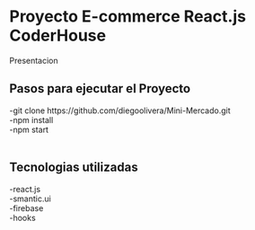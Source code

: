 <h1>Proyecto E-commerce React.js CoderHouse</h1>
<p>Presentacion</p>


<h2>Pasos para ejecutar el Proyecto</h2>
  -git clone https://github.com/diegoolivera/Mini-Mercado.git
  <br>
  -npm install
  <br>
  -npm start
  <br>

<br>

<h2>Tecnologias utilizadas</h2>
  -react.js
  <br>
  -smantic.ui
  <br>
  -firebase
  <br>
  -hooks
  <br>
  
  
  
